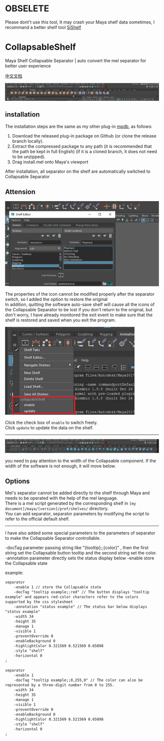 # OBSELETE

Please dont't use this tool, It may crash your Maya shelf data sometimes, I recommand a better shelf tool [SiShelf](https://github.com/mochio326/SiShelf)

# CollapsableShelf

Maya Shelf Collapsable Separator | auto convert the mel separator for better user experience

[中文文档](./README_zh_CN.md)

![alt](img/01.gif)

## installation

The installation steps are the same as my other plug-in [mpdb](https://github.com/FXTD-ODYSSEY/mpdb), as follows: 

1. Download the released plug-in package on Github (or clone the release branch locally). 
2. Extract the compressed package to any path (it is recommended that the path be kept in full English) (if it is a cloned branch, it does not need to be unzipped). 
3. Drag install.mel onto Maya's viewport

After installation, all separator on the shelf are automatically switched to Collapsable Separator

## Attension

![alt](img/02.png)

The properties of the icon cannot be modified properly after the separator switch, so I added the option to restore the original      
In addition, quitting the software auto-save shelf will cause all the icons of the Collapsable Separator to be lost if you don't return to the original, but don't worry, I have already monitored the exit event to make sure that the shelf is restored and saved when you exit the program.

![alt](img/03.png)

Click the check box of `enable` to switch freely.     
Click `update` to update the data on the shelf. 


---

![alt](img/04.gif)

you need to pay attention to the width of the Collapsable component. If the width of the software is not enough, it will move below.    

## Options

Mel's separator cannot be added directly to the shelf through Maya and needs to be operated with the help of the mel language.      
There is a mel script generated by the corresponding shelf in `[my document]/maya/[version]/pref/shelves/` directory.      
You can add separator, separator parameters by modifying the script to refer to the official default shelf.     

---

I have also added some special parameters to the parameters of separator to make the Collapsable Separator controllable.   

-docTag parameter passing string like "{tooltip};;{color}" , then the first string set the Collapsable button tooltip and the second string set the color.    
-annotation parameter directly sets the status display below
-enable store the Collapsable state

example:

```mel
separator
    -enable 1 // store the Collapsable state
    -docTag "tooltip example;;red" // The button displays "tooltip example" and appears red-color characters refer to the colors supported by the css stylesheet 
    -annotation "status example" // The status bar below displays "status example"
    -width 34
    -height 35
    -manage 1
    -visible 1
    -preventOverride 0
    -enableBackground 0
    -highlightColor 0.321569 0.521569 0.65098 
    -style "shelf" 
    -horizontal 0
;

separator
    -enable 1
    -docTag "tooltip example;;0,255,0" // The color can also be represented by a three-digit number from 0 to 255.
    -width 34
    -height 35
    -manage 1
    -visible 1
    -preventOverride 0
    -enableBackground 0
    -highlightColor 0.321569 0.521569 0.65098 
    -style "shelf" 
    -horizontal 0
;
```
